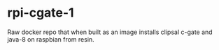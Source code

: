 # rpi-cgate-1
Raw docker repo that when built as an image installs clipsal c-gate and java-8 on raspbian from resin.
